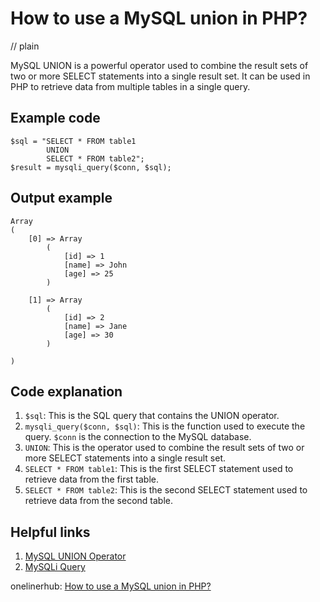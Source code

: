 # How to use a MySQL union in PHP?
// plain

MySQL UNION is a powerful operator used to combine the result sets of two or more SELECT statements into a single result set. It can be used in PHP to retrieve data from multiple tables in a single query.

## Example code

```
$sql = "SELECT * FROM table1
        UNION
        SELECT * FROM table2";
$result = mysqli_query($conn, $sql);
```

## Output example

```
Array
(
    [0] => Array
        (
            [id] => 1
            [name] => John
            [age] => 25
        )

    [1] => Array
        (
            [id] => 2
            [name] => Jane
            [age] => 30
        )

)
```

## Code explanation


1. `$sql`: This is the SQL query that contains the UNION operator.
2. `mysqli_query($conn, $sql)`: This is the function used to execute the query. `$conn` is the connection to the MySQL database.
3. `UNION`: This is the operator used to combine the result sets of two or more SELECT statements into a single result set.
4. `SELECT * FROM table1`: This is the first SELECT statement used to retrieve data from the first table.
5. `SELECT * FROM table2`: This is the second SELECT statement used to retrieve data from the second table.

## Helpful links

1. [MySQL UNION Operator](https://www.w3schools.com/sql/sql_union.asp)
2. [MySQLi Query](https://www.php.net/manual/en/mysqli.query.php)

onelinerhub: [How to use a MySQL union in PHP?](https://onelinerhub.com/php-mysql/how-to-use-a-mysql-union-in-php)